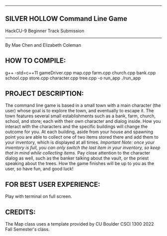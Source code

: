 *******************************
SILVER HOLLOW Command Line Game
------------------------------
HackCU-9 Beginner Track Submission
*******************************
By Mae Chen and Elizabeth Coleman

HOW TO COMPILE:
----------------
g++ -std=c++11 gameDriver.cpp map.cpp farm.cpp church.cpp bank.cpp school.cpp store.cpp character.cpp tree.cpp -o run_app
./run_app

PROJECT DESCRIPTION:
---------------------
The command line game is based in a small town with a main character (the user) whose goal is to explore the town, and eventually to escape it. The town features several small establishments such as a bank, farm, church, school, and store; each with their own character and dialog inside. How you interact with the characters and the specific buildings will change the outcome for you. At each building, aside from your house and spawning point you are able to collect one of two items stored there and add them to your inventory, which is displayed at all times.
  *Important Note: once your inventory is full, you can only switch the last item in your inventory, so keep that in mind while collecting items.*
Pay close attention to the character dialog as well, such as the banker talking about the vault, or the priest speaking about the trees. How the game finishes will be up to you as the user, so have fun, and good luck!

FOR BEST USER EXPERIENCE:
---------------------------
Play with terminal on full screen.

CREDITS:
-------------------
The Map class uses a template provided by CU Boulder CSCI 1300 2022 Fall Semester's class.
